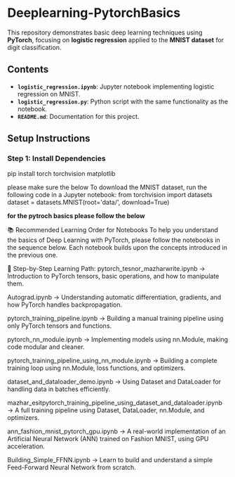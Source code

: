 # Deeplearning-PytorchBasics

This repository demonstrates basic deep learning techniques using **PyTorch**, focusing on **logistic regression** applied to the **MNIST dataset** for digit classification.

## Contents

- **`logistic_regression.ipynb`**: Jupyter notebook implementing logistic regression on MNIST.
- **`logistic_regression.py`**: Python script with the same functionality as the notebook.
- **`README.md`**: Documentation for this project.

## Setup Instructions

### Step 1: Install Dependencies
pip install torch torchvision matplotlib


please make sure the below
To download the MNIST dataset, run the following code in a Jupyter notebook:
from torchvision import datasets
dataset = datasets.MNIST(root='data/', download=True)

__for the pytroch basics please follow the below__

📚 Recommended Learning Order for Notebooks
To help you understand the basics of Deep Learning with PyTorch, please follow the notebooks in the sequence below. Each notebook builds upon the concepts introduced in the previous one.

🔰 Step-by-Step Learning Path:
pytorch_tesnor_mazharwrite.ipynb
→ Introduction to PyTorch tensors, basic operations, and how to manipulate them.

Autograd.ipynb
→ Understanding automatic differentiation, gradients, and how PyTorch handles backpropagation.

pytorch_training_pipeline.ipynb
→ Building a manual training pipeline using only PyTorch tensors and functions.

pytorch_nn_module.ipynb
→ Implementing models using nn.Module, making code modular and cleaner.

pytorch_training_pipeline_using_nn_module.ipynb
→ Building a complete training loop using nn.Module, loss functions, and optimizers.

dataset_and_dataloader_demo.ipynb
→ Using Dataset and DataLoader for handling data in batches efficiently.

mazhar_esitpytorch_training_pipeline_using_dataset_and_dataloader.ipynb
→ A full training pipeline using Dataset, DataLoader, nn.Module, and optimizers.

ann_fashion_mnist_pytorch_gpu.ipynb
→ A real-world implementation of an Artificial Neural Network (ANN) trained on Fashion MNIST, using GPU acceleration.

Building_Simple_FFNN.ipynb
→ Learn to build and understand a simple Feed-Forward Neural Network from scratch.

